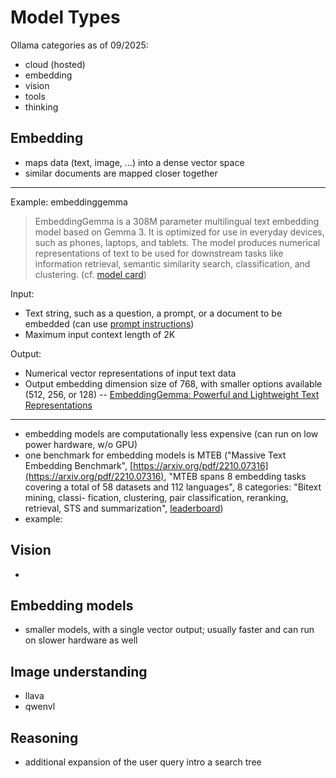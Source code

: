 # Model Types

Ollama categories as of 09/2025:

* cloud (hosted)
* embedding
* vision
* tools
* thinking

## Embedding

* maps data (text, image, ...) into a dense vector space
* similar documents are mapped closer together

----

Example: embeddinggemma

> EmbeddingGemma is a 308M parameter multilingual text embedding model based on
> Gemma 3. It is optimized for use in everyday devices, such as phones,
> laptops, and tablets. The model produces numerical representations of text to
> be used for downstream tasks like information retrieval, semantic similarity
> search, classification, and clustering. (cf. [model card](https://ai.google.dev/gemma/docs/embeddinggemma/model_card))

Input:

* Text string, such as a question, a prompt, or a document to be embedded (can use [prompt instructions](https://ai.google.dev/gemma/docs/embeddinggemma/model_card#prompt-instructions))
* Maximum input context length of 2K

Output:

* Numerical vector representations of input text data
* Output embedding dimension size of 768, with smaller options available (512, 256, or 128) -- [EmbeddingGemma: Powerful and Lightweight Text Representations](https://arxiv.org/abs/2509.20354)

----

* embedding models are computationally less expensive (can run on low power hardware, w/o GPU)
* one benchmark for embedding models is MTEB ("Massive Text Embedding
  Benchmark",
[https://arxiv.org/pdf/2210.07316](https://arxiv.org/pdf/2210.07316), "MTEB
spans 8 embedding tasks covering a total of 58 datasets and 112 languages", 8
categories: "Bitext mining, classi- fication, clustering, pair classification,
reranking, retrieval, STS and summarization", [leaderboard](https://huggingface.co/spaces/mteb/leaderboard))
* example:

## Vision

*

## Embedding models

* smaller models, with a single vector output; usually faster and can run on
  slower hardware as well

## Image understanding

* llava
* qwenvl

## Reasoning

* additional expansion of the user query intro a search tree
